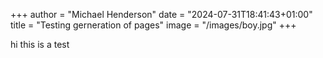 
+++ author = "Michael Henderson" date = "2024-07-31T18:41:43+01:00" title = "Testing gerneration of pages" image = "/images/boy.jpg" +++


hi this is a test
